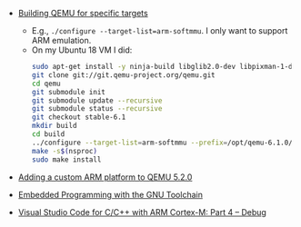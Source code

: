 * [Building QEMU for specific targets](https://stackoverflow.com/a/26672463)
    * E.g., `./configure --target-list=arm-softmmu`. I only want to support ARM emulation.
    * On my Ubuntu 18 VM I did:
      ```bash
      sudo apt-get install -y ninja-build libglib2.0-dev libpixman-1-dev
      git clone git://git.qemu-project.org/qemu.git
      cd qemu
      git submodule init
      git submodule update --recursive
      git submodule status --recursive
      git checkout stable-6.1
      mkdir build
      cd build
      ../configure --target-list=arm-softmmu --prefix=/opt/qemu-6.1.0/
      make -s$(nsproc)
      sudo make install
      ```

* [Adding a custom ARM platform to QEMU 5.2.0](http://souktha.github.io/software/qemu-port/)
* [Embedded Programming with the GNU Toolchain](http://www.bravegnu.org/gnu-eprog/)
* [Visual Studio Code for C/C++ with ARM Cortex-M: Part 4 – Debug](https://mcuoneclipse.com/2021/05/09/visual-studio-code-for-c-c-with-arm-cortex-m-part-4/)


